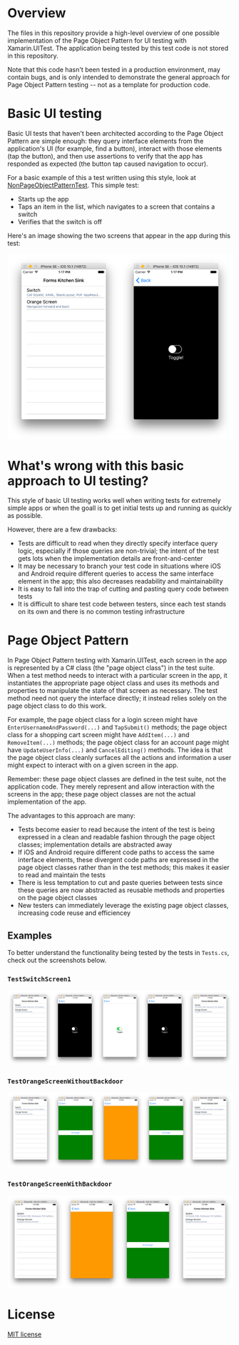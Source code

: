 # Overview

The files in this repository provide a high-level overview of one possible implementation of the Page Object Pattern for UI testing with Xamarin.UITest.  The application being tested by this test code is not stored in this repository. 

Note that this code hasn't been tested in a production environment, may contain bugs, and is only intended to demonstrate the general approach for Page Object Pattern testing -- not as a template for production code.

# Basic UI testing

Basic UI tests that haven't been architected according to the Page Object Pattern are simple enough: they query interface elements from the application's UI (for example, find a button), interact with those elements (tap the button), and then use assertions to verify that the app has responded as expected (the button tap caused navigation to occur).

For a basic example of this a test written using this style, look at [NonPageObjectPatternTest](Tests.cs#L54). This simple test:

- Starts up the app
- Taps an item in the list, which navigates to a screen that contains a switch
- Verifies that the switch is off

Here's an image showing the two screens that appear in the app during this test:

![NonPageObjectPatternTest](images/1-NonPageObjectPatternTest.png)

# What's wrong with this basic approach to UI testing?

This style of basic UI testing works well when writing tests for extremely simple apps or when the goall is to get initial tests up and running as quickly as possible.

However, there are a few drawbacks:

- Tests are difficult to read when they directly specify interface query logic, especially if those queries are non-trivial; the intent of the test gets lots when the implementation details are front-and-center
- It may be necessary to branch your test code in situations where iOS and Android require different queries to access the same interface element in the app; this also decreases readability and maintainability
- It is easy to fall into the trap of cutting and pasting query code between tests
- It is difficult to share test code between testers, since each test stands on its own and there is no common testing infrastructure

# Page Object Pattern

In Page Object Pattern testing with Xamarin.UITest, each screen in the app is represented by a C# class (the "page object class") in the test suite. When a test method needs to interact with a particular screen in the app, it instantiates the appropriate page object class and uses its methods and properties to manipulate the state of that screen as necessary. The test method need not query the interface directly; it instead relies solely on the page object class to do this work.

For example, the page object class for a login screen might have `EnterUsernameAndPassword(...)` and `TapSubmit()` methods; the page object class for a shopping cart screen might have `AddItem(...)` and `RemoveItem(...)` methods; the page object class for an account page might have `UpdateUserInfo(...)` and `CancelEditing()` methods. The idea is that the page object class cleanly surfaces all the actions and information a user might expect to interact with on a given screen in the app.

Remember: these page object classes are defined in the test suite, not the application code. They merely represent and allow interaction with the screens in the app; these page object classes are not the actual implementation of the app.

The advantages to this approach are many:

- Tests become easier to read because the intent of the test is being expressed in a clean and readable fashion through the page object classes; implementation details are abstracted away
- If iOS and Android require different code paths to access the same interface elements, these divergent code paths are expressed in the page object classes rather than in the test methods; this makes it easier to read and maintain the tests
- There is less temptation to cut and paste queries between tests since these queries are now abstracted as reusable methods and properties on the page object classes
- New testers can immediately leverage the existing page object classes, increasing code reuse and efficiencey

## Examples

To better understand the functionality being tested by the tests in `Tests.cs`, check out the screenshots below.

### `TestSwitchScreen1`

![TestSwitchScreen1](images/2-TestSwitchScreen1.png)

### `TestOrangeScreenWithoutBackdoor`

![TestOrangeScreenWithoutBackdoor](images/3-TestOrangeScreenWithoutBackdoor.png)

### `TestOrangeScreenWithBackdoor`

![TestOrangeScreenWithBackdoor](images/4-TestOrangeScreenWithBackdoor.png)

# License

[MIT license](LICENSE.md)
